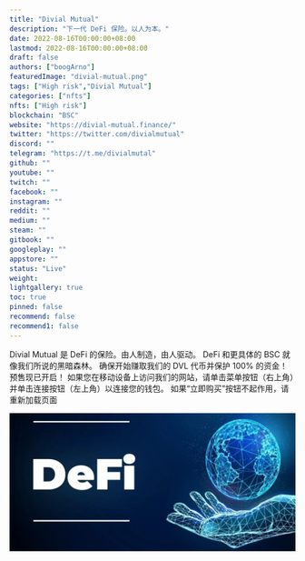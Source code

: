 ```yaml
---
title: "Divial Mutual"
description: "下一代 DeFi 保险。以人为本。"
date: 2022-08-16T00:00:00+08:00
lastmod: 2022-08-16T00:00:00+08:00
draft: false
authors: ["boogArno"]
featuredImage: "divial-mutual.png"
tags: ["High risk","Divial Mutual"]
categories: ["nfts"]
nfts: ["High risk"]
blockchain: "BSC"
website: "https://divial-mutual.finance/"
twitter: "https://twitter.com/divialmutual"
discord: ""
telegram: "https://t.me/divialmutal"
github: ""
youtube: ""
twitch: ""
facebook: ""
instagram: ""
reddit: ""
medium: ""
steam: ""
gitbook: ""
googleplay: ""
appstore: ""
status: "Live"
weight: 
lightgallery: true
toc: true
pinned: false
recommend: false
recommend1: false
---
```

Divial Mutual 是 DeFi 的保险。由人制造，由人驱动。
DeFi 和更具体的 BSC 就像我们所说的黑暗森林。
确保开始赚取我们的 DVL 代币并保护 100% 的资金！
预售现已开启！
如果您在移动设备上访问我们的网站，请单击菜单按钮（右上角）并单击连接按钮（左上角）以连接您的钱包。
如果“立即购买”按钮不起作用，请重新加载页面

![188fffeb2f784ed283abd47c849b02a9](188fffeb2f784ed283abd47c849b02a9.jpg)